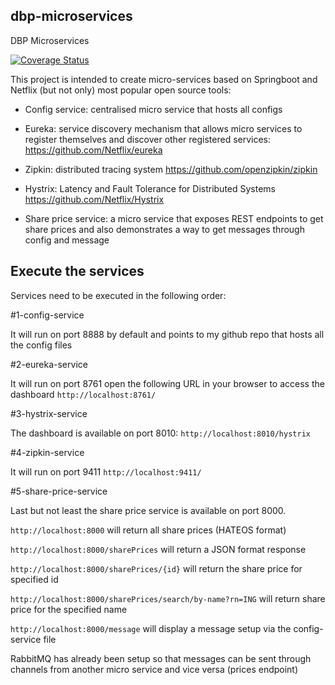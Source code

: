 ## dbp-microservices
DBP Microservices

[![Coverage Status](https://coveralls.io/repos/github/Aggouri/dbp-microservices/badge.svg?branch=master)](https://coveralls.io/github/Aggouri/dbp-microservices?branch=master)

This project is intended to create micro-services based on Springboot and Netflix (but not only) most popular open source tools:

- Config service: centralised micro service that hosts all configs

- Eureka: service discovery mechanism that allows micro services to register themselves and discover other registered services: https://github.com/Netflix/eureka

- Zipkin: distributed tracing system https://github.com/openzipkin/zipkin

- Hystrix: Latency and Fault Tolerance for Distributed Systems https://github.com/Netflix/Hystrix

- Share price service: a micro service that exposes REST endpoints to get share prices and also demonstrates a way to get messages through config and message

## Execute the services

Services need to be executed in the following order:

#1-config-service 

It will run on port 8888 by default and points to my github repo that hosts all the config files

#2-eureka-service

It will run on port 8761 open the following URL in your browser to access the dashboard ```http://localhost:8761/```

#3-hystrix-service

The dashboard is available on port 8010: ```http://localhost:8010/hystrix```

#4-zipkin-service

It will run on port 9411 ```http://localhost:9411/```

#5-share-price-service

Last but not least the share price service is available on port 8000.

```http://localhost:8000``` will return all share prices (HATEOS format)

```http://localhost:8000/sharePrices``` will return a JSON format response 

```http://localhost:8000/sharePrices/{id}``` will return the share price for specified id

```http://localhost:8000/sharePrices/search/by-name?rn=ING``` will return share price for the specified name

```http://localhost:8000/message``` will display a message setup via the config-service file

RabbitMQ has already been setup so that messages can be sent through channels from another micro service and vice versa (prices endpoint)
